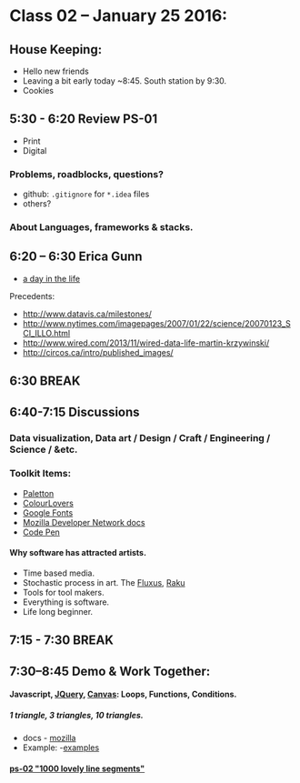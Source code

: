 # Class 02 – January 25 2016:

## House Keeping:
* Hello new friends
* Leaving a bit early today ~8:45.  South station by 9:30.
* Cookies

## 5:30 - 6:20 Review PS-01
* Print
* Digital

### Problems, roadblocks, questions?
* github: `.gitignore` for `*.idea` files
* others?

### About Languages, frameworks & stacks.

## 6:20 – 6:30 Erica Gunn
* [a day in the life](https://flowingdata.com/2015/12/15/a-day-in-the-life-of-americans/)

Precedents:
* http://www.datavis.ca/milestones/
* http://www.nytimes.com/imagepages/2007/01/22/science/20070123_SCI_ILLO.html
* http://www.wired.com/2013/11/wired-data-life-martin-krzywinski/
* http://circos.ca/intro/published_images/

## 6:30 BREAK

## 6:40-7:15 Discussions
### Data visualization, Data art / Design / Craft / Engineering / Science / &etc.
### Toolkit Items:
* [Paletton](http://paletton.com/)
* [ColourLovers](http://www.colourlovers.com/palettes/most-loved/all-time/meta)
* [Google Fonts](https://www.google.com/fonts)
* [Mozilla Developer Network docs](https://developer.mozilla.org)
* [Code Pen](http://codepen.io/)


#### Why software has attracted artists.
* Time based media. 
* Stochastic process in art. The [Fluxus](https://en.wikipedia.org/wiki/Fluxus), [Raku](https://en.wikipedia.org/wiki/Raku_ware)
* Tools for tool makers. 
* Everything is software.
* Life long beginner.

## 7:15 - 7:30 BREAK

## 7:30–8:45 Demo & Work Together:

#### Javascript, [JQuery](https://jquery.com/),  [Canvas](https://developer.mozilla.org/en-US/docs/Web/API/Canvas_API): Loops, Functions, Conditions.

##### 1 triangle, 3 triangles, 10 triangles.

* docs - [mozilla](https://developer.mozilla.org/en-US/docs/Web/API/Canvas_API/Tutorial/Drawing_shapes#Drawing_a_triangle)
* Example: -[examples](./ps-02/index.html)


#### [ps-02  "1000 lovely line segments"](./ps02.html)
